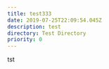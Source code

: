 ```yaml
---
title: test333
date: 2019-07-25T22:09:54.045Z
description: test
directory: Test Directory
priority: 0
---
```

tst
